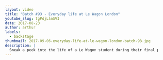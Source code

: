 ```yaml
---
layout: video
title: "Batch #93 - Everyday life at Le Wagon London"
youtube_slug: tgPdjLlmSVI
date: 2017-08-23
author: arthur
labels:
  - backstage
thumbnail: 2017-09-06-everyday-life-at-le-wagon-london-batch-93.jpg
description: |
  Sneak a peek into the life of a Le Wagon student during their final project week in London..
---
```

